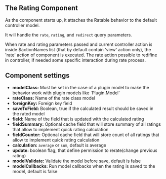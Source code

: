 The Rating Component
--------------------

As the component starts up, it attaches the Ratable behavior to the default controller model.

It will handle the `rate`, `rating`, and `redirect` query parameters.

When rate and rating parameters passed and current controller action is inside $actionNames list (that by default contain 'view' action only), the 'rate' action of component is executed. The rate action possible to redifine in controller, if needed some specific interaction during rate process.

Component settings
------------------

* **modelClass:** Must be set in the case of a plugin model to make the behavior work with plugin models like 'Plugin.Model'
* **rateClass:** Name of the rate class model
* **foreignKey:** Foreign key field
* **saveToField:** Boolean, true if the calculated result should be saved in the rated model
* **field:** Name of the field that is updated with the calculated rating
* **fieldSummary:** Optional cache field that will store summary of all ratings that allow to implement quick rating calculation
* **fieldCounter:** Optional cache field that will store count of all ratings that allow to implement quick rating calculation
* **calculation:** `average` or `sum`, default is average
* **update:** boolean flag, that define permission to rerate(change previous rating)
* **modelValidate:** Validate the model before save, default is false
* **modelCallbacks:** Run model callbacks when the rating is saved to the model, default is false
